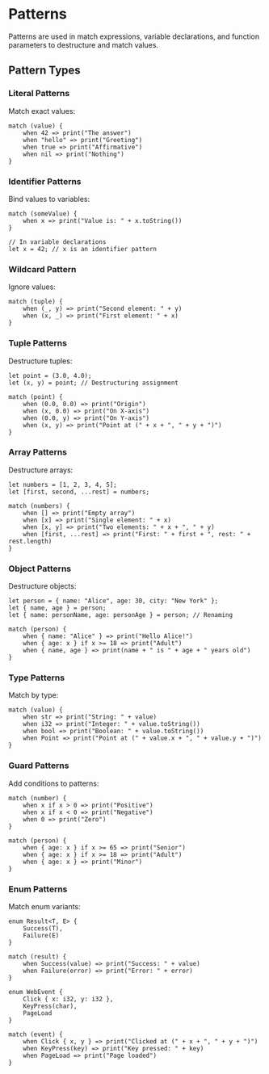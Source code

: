 # Patterns

Patterns are used in match expressions, variable declarations, and function parameters to destructure and match values.

## Pattern Types

### Literal Patterns

Match exact values:

```zom
match (value) {
    when 42 => print("The answer")
    when "hello" => print("Greeting")
    when true => print("Affirmative")
    when nil => print("Nothing")
}
```

### Identifier Patterns

Bind values to variables:

```zom
match (someValue) {
    when x => print("Value is: " + x.toString())
}

// In variable declarations
let x = 42; // x is an identifier pattern
```

### Wildcard Pattern

Ignore values:

```zom
match (tuple) {
    when (_, y) => print("Second element: " + y)
    when (x, _) => print("First element: " + x)
}
```

### Tuple Patterns

Destructure tuples:

```zom
let point = (3.0, 4.0);
let (x, y) = point; // Destructuring assignment

match (point) {
    when (0.0, 0.0) => print("Origin")
    when (x, 0.0) => print("On X-axis")
    when (0.0, y) => print("On Y-axis")
    when (x, y) => print("Point at (" + x + ", " + y + ")")
}
```

### Array Patterns

Destructure arrays:

```zom
let numbers = [1, 2, 3, 4, 5];
let [first, second, ...rest] = numbers;

match (numbers) {
    when [] => print("Empty array")
    when [x] => print("Single element: " + x)
    when [x, y] => print("Two elements: " + x + ", " + y)
    when [first, ...rest] => print("First: " + first + ", rest: " + rest.length)
}
```

### Object Patterns

Destructure objects:

```zom
let person = { name: "Alice", age: 30, city: "New York" };
let { name, age } = person;
let { name: personName, age: personAge } = person; // Renaming

match (person) {
    when { name: "Alice" } => print("Hello Alice!")
    when { age: x } if x >= 18 => print("Adult")
    when { name, age } => print(name + " is " + age + " years old")
}
```

### Type Patterns

Match by type:

```zom
match (value) {
    when str => print("String: " + value)
    when i32 => print("Integer: " + value.toString())
    when bool => print("Boolean: " + value.toString())
    when Point => print("Point at (" + value.x + ", " + value.y + ")")
}
```

### Guard Patterns

Add conditions to patterns:

```zom
match (number) {
    when x if x > 0 => print("Positive")
    when x if x < 0 => print("Negative")
    when 0 => print("Zero")
}

match (person) {
    when { age: x } if x >= 65 => print("Senior")
    when { age: x } if x >= 18 => print("Adult")
    when { age: x } => print("Minor")
}
```

### Enum Patterns

Match enum variants:

```zom
enum Result<T, E> {
    Success(T),
    Failure(E)
}

match (result) {
    when Success(value) => print("Success: " + value)
    when Failure(error) => print("Error: " + error)
}

enum WebEvent {
    Click { x: i32, y: i32 },
    KeyPress(char),
    PageLoad
}

match (event) {
    when Click { x, y } => print("Clicked at (" + x + ", " + y + ")")
    when KeyPress(key) => print("Key pressed: " + key)
    when PageLoad => print("Page loaded")
}
```
